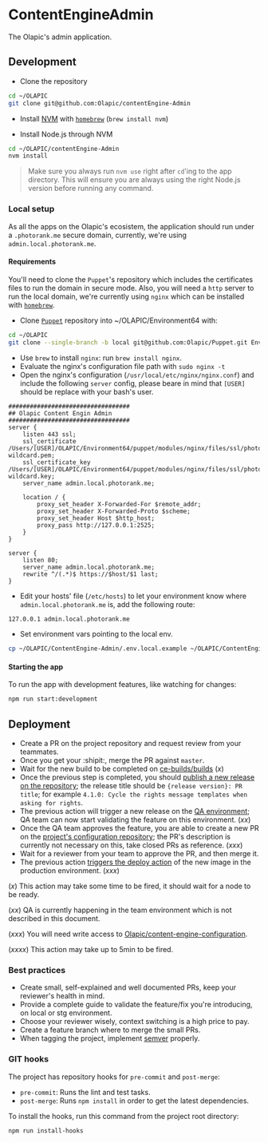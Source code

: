 # ContentEngineAdmin

The Olapic's admin application.

## Development

- Clone the repository
```bash
cd ~/OLAPIC
git clone git@github.com:Olapic/contentEngine-Admin
```

- Install [NVM](https://www.npmjs.com/) with [`homebrew`](https://brew.sh/) (`brew install nvm`)

- Install Node.js through NVM

```bash
cd ~/OLAPIC/contentEngine-Admin
nvm install
```
> Make sure you always run `nvm use` right after `cd`'ing to the app directory. This will ensure you are always using the right Node.js version before running any command.

### Local setup
As all the apps on the Olapic's ecosistem, the application should run under a `.photorank.me` secure domain, currently, we're using `admin.local.photorank.me`.

#### Requirements
You'll need to clone the `Puppet`'s repository which includes the certificates files to run the domain in secure mode.
Also, you will need a `http` server to run the local domain, we're currently using `nginx` which can be installed with [`homebrew`](https://brew.sh/).

* Clone [`Puppet`](https://github.com/Olapic/Puppet/) repository into ~/OLAPIC/Environment64 with:

```bash
cd ~/OLAPIC
git clone --single-branch -b local git@github.com:Olapic/Puppet.git Environment64
```

* Use `brew` to install `nginx`: run `brew install nginx`.
* Evaluate the nginx's configuration file path with `sudo nginx -t`
* Open the nginx's configuration (`/usr/local/etc/nginx/nginx.conf`) and include the following `server` config, please beare in mind that `[USER]` should be replace with your bash's user.

```
##################################
## Olapic Content Engin Admin
##################################
server {
    listen 443 ssl;
    ssl_certificate /Users/[USER]/OLAPIC/Environment64/puppet/modules/nginx/files/ssl/photorank-wildcard.pem;
    ssl_certificate_key /Users/[USER]/OLAPIC/Environment64/puppet/modules/nginx/files/ssl/photorank-wildcard.key;
    server_name admin.local.photorank.me;

    location / {
        proxy_set_header X-Forwarded-For $remote_addr;
        proxy_set_header X-Forwarded-Proto $scheme;
        proxy_set_header Host $http_host;
        proxy_pass http://127.0.0.1:2525;
    }
}

server {
    listen 80;
    server_name admin.local.photorank.me;
    rewrite ^/(.*)$ https://$host/$1 last;
}
```

* Edit your hosts' file (`/etc/hosts`) to let your environment know where `admin.local.photorank.me` is, add the following route:

```bash
127.0.0.1 admin.local.photorank.me
```

* Set environment vars pointing to the local env.

```bash
cp ~/OLAPIC/ContentEngine-Admin/.env.local.example ~/OLAPIC/ContentEngine-Admin/.env
```

#### Starting the app

To run the app with development features, like watching for changes:

```bash
npm run start:development
```

## Deployment

* Create a PR on the project repository and request review from your teammates.
* Once you get your :shipit:, merge the PR against `master`.
* Wait for the new build to be completed on [ce-builds/builds](https://live-us-va.comoros.photorank.me:8443/console/project/ce-builds/browse/builds/content-engine-admin?tab=history) (*x*)
* Once the previous step is completed, you should [publish a new release on the repository](https://github.com/Olapic/ContentEngine-Admin/releases/new); the release title should be `{release version}: PR title`; for example `4.1.0: Cycle the rights message templates when asking for rights`.
* The previous action will trigger a new release on the [QA environment](https://qa-us-va.comoros.photorank.me:8443/console/project/ce-content-engine/overview); QA team can now start validating the feature on this environment. (*xx*)
* Once the QA team approves the feature, you are able to create a new PR on the [project's configuration repository](https://github.com/Olapic/content-engine-configuration/compare/master...qa); the PR's description is currently not necessary on this, take closed PRs as reference. (*xxx*)
* Wait for a reviewer from your team to approve the PR, and then merge it.
* The previous action [triggers the deploy action](https://live-us-va.comoros.photorank.me:8443/console/project/ce-content-engine/browse/deployment/content-engine-admin?tab=history) of the new image in the production environment. (*xxx*)

(*x*) This action may take some time to be fired, it should wait for a node to be ready.

(*xx*) QA is currently happening in the team environment which is not described in this document.

(*xxx*) You will need write access to [Olapic/content-engine-configuration](https://github.com/Olapic/content-engine-configuration).

(*xxxx*) This action may take up to 5min to be fired.

### Best practices

* Create small, self-explained and well documented PRs, keep your reviewer's health in mind.
* Provide a complete guide to validate the feature/fix you're introducing, on local or stg environment.
* Choose your reviewer wisely, context switching is a high price to pay.
* Create a feature branch where to merge the small PRs.
* When tagging the project, implement [semver](https://semver.org/) properly.

### GIT hooks

The project has repository hooks for `pre-commit` and `post-merge`:

- `pre-commit`: Runs the lint and test tasks.
- `post-merge`: Runs `npm install` in order to get the latest dependencies.

To install the hooks, run this command from the project root directory:

```
npm run install-hooks
```

